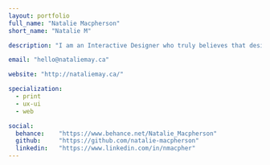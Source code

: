 ```yaml
---
layout: portfolio
full_name: "Natalie Macpherson"
short_name: "Natalie M"

description: "I am an Interactive Designer who truly believes that design can change the way people look and respond to the world around them."

email: "hello@nataliemay.ca"

website: "http://nataliemay.ca/"

specialization:
  - print
  - ux-ui
  - web

social:
  behance:    "https://www.behance.net/Natalie_Macpherson"
  github:     "https://github.com/natalie-macpherson"
  linkedin:   "https://www.linkedin.com/in/nmacpher"
---
```

